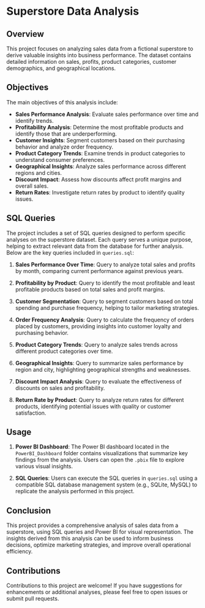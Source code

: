 # Superstore Data Analysis

## Overview
This project focuses on analyzing sales data from a fictional superstore to derive valuable insights into business performance. The dataset contains detailed information on sales, profits, product categories, customer demographics, and geographical locations.

## Objectives
The main objectives of this analysis include:

- **Sales Performance Analysis**: Evaluate sales performance over time and identify trends.
- **Profitability Analysis**: Determine the most profitable products and identify those that are underperforming.
- **Customer Insights**: Segment customers based on their purchasing behavior and analyze order frequency.
- **Product Category Trends**: Examine trends in product categories to understand consumer preferences.
- **Geographical Insights**: Analyze sales performance across different regions and cities.
- **Discount Impact**: Assess how discounts affect profit margins and overall sales.
- **Return Rates**: Investigate return rates by product to identify quality issues.

## SQL Queries
The project includes a set of SQL queries designed to perform specific analyses on the superstore dataset. Each query serves a unique purpose, helping to extract relevant data from the database for further analysis. Below are the key queries included in `queries.sql`:

1. **Sales Performance Over Time**: Query to analyze total sales and profits by month, comparing current performance against previous years.
   
2. **Profitability by Product**: Query to identify the most profitable and least profitable products based on total sales and profit margins.

3. **Customer Segmentation**: Query to segment customers based on total spending and purchase frequency, helping to tailor marketing strategies.

4. **Order Frequency Analysis**: Query to calculate the frequency of orders placed by customers, providing insights into customer loyalty and purchasing behavior.

5. **Product Category Trends**: Query to analyze sales trends across different product categories over time.

6. **Geographical Insights**: Query to summarize sales performance by region and city, highlighting geographical strengths and weaknesses.

7. **Discount Impact Analysis**: Query to evaluate the effectiveness of discounts on sales and profitability.

8. **Return Rate by Product**: Query to analyze return rates for different products, identifying potential issues with quality or customer satisfaction.

## Usage
1. **Power BI Dashboard**: The Power BI dashboard located in the `PowerBI_Dashboard` folder contains visualizations that summarize key findings from the analysis. Users can open the `.pbix` file to explore various visual insights.

2. **SQL Queries**: Users can execute the SQL queries in `queries.sql` using a compatible SQL database management system (e.g., SQLite, MySQL) to replicate the analysis performed in this project.

## Conclusion
This project provides a comprehensive analysis of sales data from a superstore, using SQL queries and Power BI for visual representation. The insights derived from this analysis can be used to inform business decisions, optimize marketing strategies, and improve overall operational efficiency.

## Contributions
Contributions to this project are welcome! If you have suggestions for enhancements or additional analyses, please feel free to open issues or submit pull requests.

